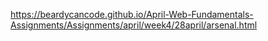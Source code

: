 https://beardycancode.github.io/April-Web-Fundamentals-Assignments/Assignments/april/week4/28april/arsenal.html

